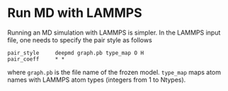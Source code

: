 # Run MD with LAMMPS

Running an MD simulation with LAMMPS is simpler. In the LAMMPS input file, one needs to specify the pair style as follows

```lammps
pair_style     deepmd graph.pb type_map O H
pair_coeff     * *
```
where `graph.pb` is the file name of the frozen model. `type_map` maps atom names with LAMMPS atom types (integers from 1 to Ntypes).
